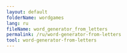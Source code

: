 ```yaml
---
layout: default
folderName: wordgames
lang: ru
fileName: word_generator_from_letters
permalink: /ru/word-generator-from-letters
tool: word-generator-from-letters
---
```

